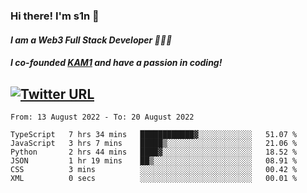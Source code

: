 ### Hi there! I'm s1n 👋
#### *I am a Web3 Full Stack Developer 👨🏽‍💻*
#### *I co-founded [KAM1](https://kam1.com) and have a passion in coding!*

[![Twitter URL](https://img.shields.io/twitter/url/https/twitter.com/bukotsunikki.svg?style=social&label=Follow%20%40s1n_s1nstyle)](https://twitter.com/s1n_s1nstyle)
---

<!--START_SECTION:waka-->

```text
From: 13 August 2022 - To: 20 August 2022

TypeScript   7 hrs 34 mins   ████████████▓░░░░░░░░░░░░   51.07 %
JavaScript   3 hrs 7 mins    █████▒░░░░░░░░░░░░░░░░░░░   21.06 %
Python       2 hrs 44 mins   ████▓░░░░░░░░░░░░░░░░░░░░   18.52 %
JSON         1 hr 19 mins    ██▒░░░░░░░░░░░░░░░░░░░░░░   08.91 %
CSS          3 mins          ░░░░░░░░░░░░░░░░░░░░░░░░░   00.42 %
XML          0 secs          ░░░░░░░░░░░░░░░░░░░░░░░░░   00.01 %
```

<!--END_SECTION:waka-->

<!--
**s1nstyle/s1nstyle** is a ✨ _special_ ✨ repository because its `README.md` (this file) appears on your GitHub profile.

Here are some ideas to get you started:

- 🔭 I’m currently working on ...
- 🌱 I’m currently learning ...
- 👯 I’m looking to collaborate on ...
- 🤔 I’m looking for help with ...
- 💬 Ask me about ...
- 📫 How to reach me: ...
- 😄 Pronouns: ...
- ⚡ Fun fact: ...
-->
